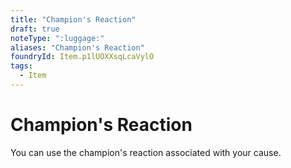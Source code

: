 ```yaml
---
title: "Champion's Reaction"
draft: true
noteType: ":luggage:"
aliases: "Champion's Reaction"
foundryId: Item.p1lUOXXsqLcaVylO
tags:
  - Item
---
```


# Champion's Reaction

You can use the champion's reaction associated with your cause.

